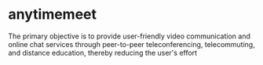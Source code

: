 # anytimemeet
The primary objective is to provide user-friendly video communication and online chat 
services through peer-to-peer teleconferencing, telecommuting, and distance education, 
thereby reducing the user's effort
